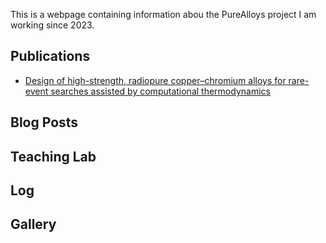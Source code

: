 This is a webpage containing information abou the PureAlloys project I am working since 2023.

## Publications

- [Design of high-strength, radiopure copper–chromium alloys for rare-event searches assisted by computational thermodynamics](https://doi.org/10.1016/j.nima.2025.170970)

## Blog Posts

## Teaching Lab

## Log

## Gallery
